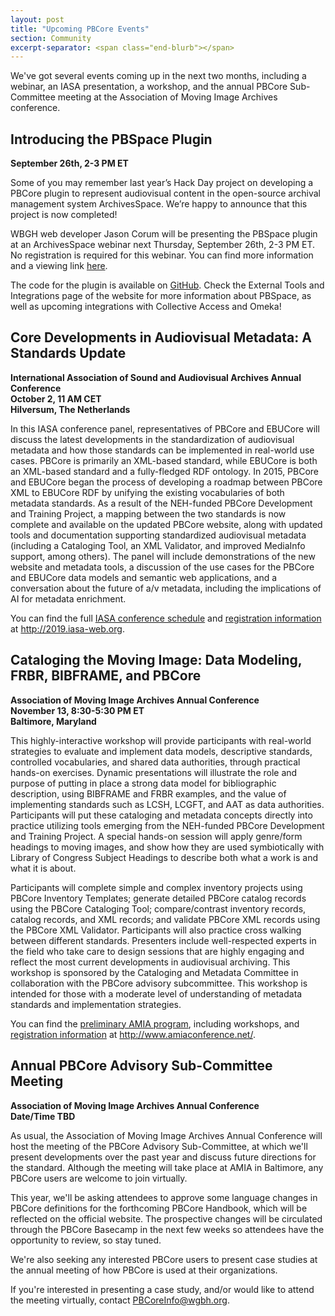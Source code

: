 ```yaml
---
layout: post
title: "Upcoming PBCore Events"
section: Community
excerpt-separator: <span class="end-blurb"></span>
---
```


We've got several events coming up in the next two months, including a webinar, an IASA presentation, a workshop, and the annual PBCore Sub-Committee meeting at the Association of Moving Image Archives conference.
<span class="end-blurb"></span>

## Introducing the PBSpace Plugin
**September 26th, 2-3 PM ET**

Some of you may remember last year’s Hack Day project on developing a PBCore plugin to represent audiovisual content in the open-source archival management system ArchivesSpace. We’re happy to announce that this project is now completed!

WBGH web developer Jason Corum will be presenting the PBSpace plugin at an ArchivesSpace webinar next Thursday, September 26th, 2-3 PM ET. No registration is required for this webinar. You can find more information and a viewing link [here](https://archivesspace.org/archives/5645).

The code for the plugin is available on [GitHub](https://github.com/WGBH-MLA/pbspace). Check the External Tools and Integrations page of the website for more information about PBSpace, as well as upcoming integrations with Collective Access and Omeka! 

## Core Developments in Audiovisual Metadata: A Standards Update
**International Association of Sound and Audiovisual Archives Annual Conference <br />
October 2, 11 AM CET <br />
Hilversum, The Netherlands**

In this IASA conference panel, representatives of PBCore and EBUCore will discuss the latest developments in the standardization of audiovisual metadata and how those standards can be implemented in real-world use cases. PBCore is primarily an XML-based standard, while EBUCore is both an XML-based standard and a fully-fledged RDF ontology. In 2015, PBCore and EBUCore began the process of developing a roadmap between PBCore XML to EBUCore RDF by unifying the existing vocabularies of both metadata standards. As a result of the NEH-funded PBCore Development and Training Project, a mapping between the two standards is now complete and available on the updated PBCore website, along with updated tools and documentation supporting standardized audiovisual metadata (including a Cataloging Tool, an XML Validator, and improved MediaInfo support, among others). The panel will include demonstrations of the new website and metadata tools, a discussion of the use cases for the PBCore and EBUCore data models and semantic web applications, and a conversation about the future of a/v metadata, including the implications of AI for metadata enrichment. 

You can find the full [IASA conference schedule](https://iasa2019annualconference.sched.com/) and [registration information](http://2019.iasa-web.org/registration) at http://2019.iasa-web.org. 

## Cataloging the Moving Image: Data Modeling, FRBR, BIBFRAME, and PBCore
**Association of Moving Image Archives Annual Conference <br />
November 13, 8:30-5:30 PM ET <br />
Baltimore, Maryland**

This highly-interactive workshop will provide participants with real-world strategies to evaluate and implement data models, descriptive  standards, controlled vocabularies, and shared data authorities, through practical hands-on exercises. Dynamic presentations will  illustrate the role and purpose of putting in place a strong data model for bibliographic description, using BIBFRAME and FRBR  examples, and the value of implementing standards such as LCSH, LCGFT, and AAT as data authorities. Participants will put these  cataloging and metadata concepts directly into practice utilizing tools emerging from the NEH-funded PBCore Development and Training  Project.  A special hands-on session will apply genre/form headings to moving images, and show how they are used symbiotically with Library of  Congress Subject Headings to describe both what a work is and what it is about. 

Participants will complete simple and complex  inventory projects using PBCore Inventory Templates; generate detailed PBCore catalog records using the PBCore Cataloging Tool;  compare/contrast inventory records, catalog records, and XML records; and validate PBCore XML records using the PBCore XML  Validator. Participants will also practice cross walking between different standards.  Presenters include well-respected experts in the field who take care to design sessions that are highly engaging and reflect the most  current developments in audiovisual archiving. This workshop is sponsored by the Cataloging and Metadata Committee in collaboration  with the PBCore advisory subcommittee. This workshop is intended for those with a moderate level of understanding of metadata  standards and implementation strategies.

You can find the [preliminary AMIA program](http://www.amiaconference.net/preliminary-program-4/), including workshops, and [registration information](http://www.amiaconference.net/register-for-amia-2019/) at http://www.amiaconference.net/. 

## Annual PBCore Advisory Sub-Committee Meeting 
**Association of Moving Image Archives Annual Conference <br />
Date/Time TBD**

As usual, the Association of Moving Image Archives Annual Conference will host the meeting of the PBCore Advisory Sub-Committee, at which we'll present developments over the past year and discuss future directions for the standard. Although the meeting will take place at AMIA in Baltimore, any PBCore users are welcome to join virtually.

This year, we'll be asking attendees to approve some language changes in PBCore definitions for the forthcoming PBCore Handbook, which will be reflected on the official website. The prospective changes will be circulated through the PBCore Basecamp in the next few weeks so attendees have the opportunity to review, so stay tuned. 

We're also seeking any interested PBCore users to present case studies at the annual meeting of how PBCore is used at their organizations.

If you're interested in presenting a case study, and/or would like to attend the meeting virtually, contact PBCoreInfo@wgbh.org. 
